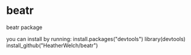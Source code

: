 # beatr
beatr package


you can install by running:
install.packages("devtools")
library(devtools)
install_github("HeatherWelch/beatr")
